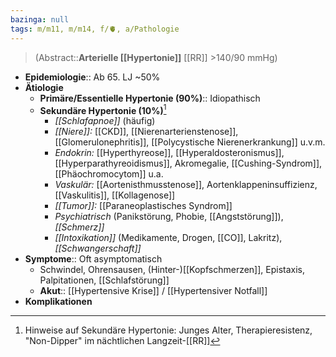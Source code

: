 ```yaml
---
bazinga: null
tags: m/m11, m/m14, f/🫀, a/Pathologie
---
```

> (Abstract::**Arterielle [[Hypertonie]]** [[RR]] >140/90 mmHg)
- **Epidemiologie**:: Ab 65. LJ ~50%
- **Ätiologie**
	- **Primäre/Essentielle Hypertonie (90%)**:: Idiopathisch
	- **Sekundäre Hypertonie (10%)**[^1]
		- *[[Schlafapnoe]]* (häufig)
		- *[[Niere]]:* [[CKD]], [[Nierenarterienstenose]], [[Glomerulonephritis]], [[Polycystische Nierenerkrankung]] u.v.m.
		- *Endokrin:* [[Hyperthyreose]], [[Hyperaldosteronismus]], [[Hyperparathyreoidismus]], Akromegalie, [[Cushing-Syndrom]], [[Phäochromocytom]] u.a.
		- *Vaskulär:* [[Aortenisthmusstenose]], Aortenklappeninsuffizienz, [[Vaskulitis]], [[Kollagenose]]
		- *[[Tumor]]:* [[Paraneoplastisches Syndrom]]
		- *Psychiatrisch* (Panikstörung, Phobie, [[Angststörung]]), *[[Schmerz]]*
		- *[[Intoxikation]]* (Medikamente, Drogen, [[CO]], Lakritz), *[[Schwangerschaft]]*
- **Symptome**:: Oft asymptomatisch
	- Schwindel, Ohrensausen, (Hinter-)[[Kopfschmerzen]], Epistaxis, Palpitationen, [[Schlafstörung]]
	- **Akut**:: [[Hypertensive Krise]] / [[Hypertensiver Notfall]]
- **Komplikationen**

[^1]: Hinweise auf Sekundäre Hypertonie: Junges Alter, Therapieresistenz, "Non-Dipper" im nächtlichen Langzeit-[[RR]]